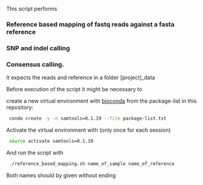 This script performs 
### Reference based mapping of fastq reads against a fasta reference
### SNP and indel calling 
### Consensus calling.
It expects the reads and reference in a folder [project]_data

Before execution of the script it might be necessary to 

create a new virtual environment with [bioconda](http://bioconda.github.io/) from the package-list in this repository:

```bash
 conda create -y -n samtools=0.1.19 --file package-list.txt
```

Activate the virtual environment with (only once for each session)

```bash
 source activate samtools=0.1.19
```

And run the script with

```bash 
 ./reference_based_mapping.sh name_of_sample name_of_reference
```
Both names should by given without ending
